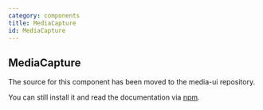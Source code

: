 ```yaml
---
category: components
title: MediaCapture
id: MediaCapture
---
```


## MediaCapture

The source for this component has been moved to the media-ui repository.

You can still install it and read the documentation via [npm](https://www.npmjs.com/package/@instructure/media-capture).
